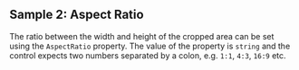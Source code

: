## Sample 2: Aspect Ratio

The ratio between the width and height of the cropped area can be set using the `AspectRatio` property. 
The value of the property is `string` and the control expects two numbers separated by a colon, e.g. `1:1`, `4:3`, `16:9` etc.
